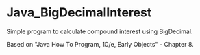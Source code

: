 Java_BigDecimalInterest
=======================

Simple program to calculate compound interest using BigDecimal.

Based on "Java How To Program, 10/e, Early Objects" - Chapter 8.
